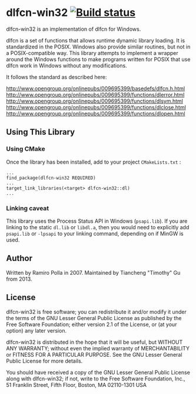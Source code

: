 dlfcn-win32 [![Build status](https://ci.appveyor.com/api/projects/status/celmbkqj0k41fk04/branch/master?svg=true)](https://ci.appveyor.com/project/dlfcn-win32/dlfcn-win32/branch/master)
===========

dlfcn-win32 is an implementation of dlfcn for Windows.

dlfcn is a set of functions that allows runtime dynamic library loading. It is
standardized in the POSIX. Windows also provide similar routines, but not in a
POSIX-compatible way. This library attempts to implement a wrapper around the
Windows functions to make programs written for POSIX that use dlfcn work in
Windows without any modifications.

It follows the standard as described here:

http://www.opengroup.org/onlinepubs/009695399/basedefs/dlfcn.h.html
http://www.opengroup.org/onlinepubs/009695399/functions/dlerror.html
http://www.opengroup.org/onlinepubs/009695399/functions/dlsym.html
http://www.opengroup.org/onlinepubs/009695399/functions/dlclose.html
http://www.opengroup.org/onlinepubs/009695399/functions/dlopen.html

Using This Library
------------------

### Using CMake 
Once the library has been installed, add to your project `CMakeLists.txt` : 
~~~
...
find_package(dlfcn-win32 REQUIRED)
...
target_link_libraries(<target> dlfcn-win32::dl)
...
~~~

### Linking caveat  
This library uses the Process Status API in Windows (`psapi.lib`). If you are
linking to the static `dl.lib` or `libdl.a`, then you would need to explicitly
add `psapi.lib` or `-lpsapi` to your linking command, depending on if MinGW is
used.

Author
------

Written by Ramiro Polla in 2007.
Maintained by Tiancheng "Timothy" Gu from 2013.

License
-------

dlfcn-win32 is free software; you can redistribute it and/or
modify it under the terms of the GNU Lesser General Public
License as published by the Free Software Foundation; either
version 2.1 of the License, or (at your option) any later version.

dlfcn-win32 is distributed in the hope that it will be useful,
but WITHOUT ANY WARRANTY; without even the implied warranty of
MERCHANTABILITY or FITNESS FOR A PARTICULAR PURPOSE.  See the GNU
Lesser General Public License for more details.

You should have received a copy of the GNU Lesser General Public
License along with dlfcn-win32; if not, write to the Free Software
Foundation, Inc., 51 Franklin Street, Fifth Floor, Boston, MA 02110-1301 USA
